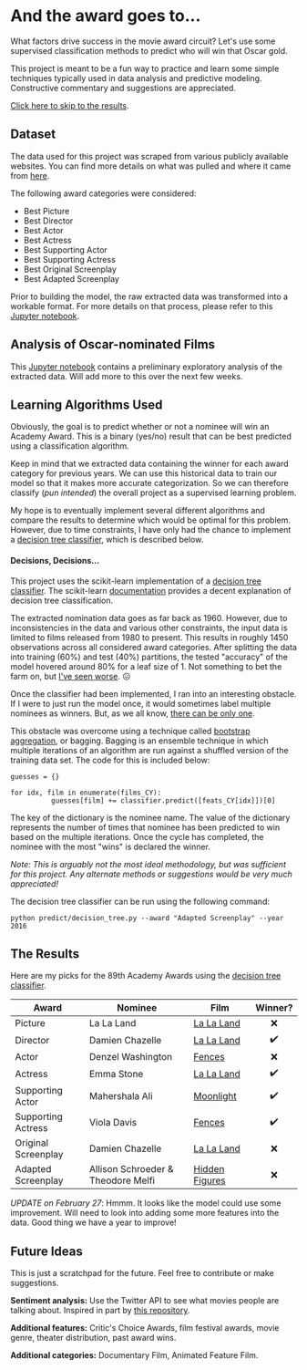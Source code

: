 # And the award goes to...

What factors drive success in the movie award circuit? Let's use some supervised classification methods to predict who will win that Oscar gold. 

This project is meant to be a fun way to practice and learn some simple techniques typically used in data analysis and predictive modeling. Constructive commentary and suggestions are appreciated. 

[Click here to skip to the results](https://github.com/scruwys/and-the-award-goes-to#the-results).

## Dataset

The data used for this project was scraped from various publicly available websites. You can find more details on what was pulled and where it came from [here](https://github.com/scruwys/and-the-award-goes-to/tree/master/extract).

The following award categories were considered:

* Best Picture
* Best Director
* Best Actor
* Best Actress
* Best Supporting Actor
* Best Supporting Actress
* Best Original Screenplay
* Best Adapted Screenplay

Prior to building the model, the raw extracted data was transformed into a workable format. For more details on that process, please refer to this [Jupyter notebook](https://github.com/scruwys/and-the-award-goes-to/blob/master/notebooks/prepare_data.ipynb).

## Analysis of Oscar-nominated Films

This [Jupyter notebook](https://github.com/scruwys/and-the-award-goes-to/blob/master/notebooks/analysis.ipynb) contains a preliminary exploratory analysis of the extracted data. Will add more to this over the next few weeks.

## Learning Algorithms Used

Obviously, the goal is to predict whether or not a nominee will win an Academy Award. This is a binary (yes/no) result that can be best predicted using a classification algorithm. 

Keep in mind that we extracted data containing the winner for each award category for previous years. We can use this historical data to train our model so that it makes more accurate categorization. So we can therefore classify (*pun intended*) the overall project as a supervised learning problem.

My hope is to eventually implement several different algorithms and compare the results to determine which would be optimal for this problem. However, due to time constraints, I have only had the chance to implement a [decision tree classifier](https://github.com/scruwys/and-the-award-goes-to/blob/master/predict/decision_tree.py), which is described below.

#### Decisions, Decisions...

This project uses the scikit-learn implementation of a [decision tree classifier](http://scikit-learn.org/stable/modules/generated/sklearn.tree.DecisionTreeClassifier.html). The scikit-learn [documentation](http://scikit-learn.org/stable/modules/tree.html) provides a decent explanation of decision tree classification.

The extracted nomination data goes as far back as 1960. However, due to inconsistencies in the data and various other constraints, the input data is limited to films released from 1980 to present. This results in roughly 1450 observations across all considered award categories. After splitting the data into training (60%) and test (40%) partitions, the tested "accuracy" of the model hovered around 80% for a leaf size of 1. Not something to bet the farm on, but [I've seen worse](http://money.cnn.com/2016/11/01/news/economy/hillary-clinton-win-forecast-moodys-analytics/). :confounded:

Once the classifier had been implemented, I ran into an interesting obstacle. If I were to just run the model once, it would sometimes label multiple nominees as winners. But, as we all know, [there can be only one](https://www.youtube.com/watch?v=sqcLjcSloXs).

This obstacle was overcome using a technique called [bootstrap aggregation](https://en.wikipedia.org/wiki/Bootstrap_aggregating), or bagging. Bagging is an ensemble technique in which multiple iterations of an algorithm are run against a shuffled version of the training data set. The code for this is included below:
  
    guesses = {}
    
    for idx, film in enumerate(films_CY):      
              guesses[film] += classifier.predict([feats_CY[idx]])[0]

The key of the dictionary is the nominee name. The value of the dictionary represents the number of times that nominee has been predicted to win based on the multiple iterations. Once the cycle has completed, the nominee with the most "wins" is declared the winner.

*Note: This is arguably not the most ideal methodology, but was sufficient for this project. Any alternate methods or suggestions would be very much appreciated!*

The decision tree classifier can be run using the following command:

``` python predict/decision_tree.py --award "Adapted Screenplay" --year 2016 ```

## The Results

Here are my picks for the 89th Academy Awards using the [decision tree classifier](https://github.com/scruwys/and-the-award-goes-to/blob/master/predict/decision_tree.py).

| Award    | Nominee           | Film  | Winner? |
| -------- |-------------------| -----|:-----:|
| Picture  | La La Land        | [La La Land](https://www.rottentomatoes.com/m/la_la_land/) | :x: |
| Director | Damien Chazelle   | [La La Land](https://www.rottentomatoes.com/m/la_la_land/) | :heavy_check_mark: |
| Actor    | Denzel Washington | [Fences](https://www.rottentomatoes.com/m/fences_2016/) | :x: |
| Actress  | Emma Stone        | [La La Land](https://www.rottentomatoes.com/m/la_la_land/) | :heavy_check_mark: |
| Supporting Actor    | Mahershala Ali  | [Moonlight](https://www.rottentomatoes.com/m/moonlight_2016/) | :heavy_check_mark: |
| Supporting Actress  | Viola Davis     | [Fences](https://www.rottentomatoes.com/m/fences_2016/) | :heavy_check_mark: |
| Original Screenplay | Damien Chazelle | [La La Land](https://www.rottentomatoes.com/m/la_la_land/) | :x: |
| Adapted Screenplay  | Allison Schroeder & Theodore Melfi | [Hidden Figures](https://www.rottentomatoes.com/m/hidden_figures/) | :x: |

*UPDATE on February 27*: Hmmm. It looks like the model could use some improvement. Will need to look into adding some more features into the data. Good thing we have a year to improve!

## Future Ideas

This is just a scratchpad for the future. Feel free to contribute or make suggestions.

**Sentiment analysis:** Use the Twitter API to see what movies people are talking about. Inspired in part by [this repository](https://github.com/peacing/OscarsPredictor).

**Additional features:** Critic's Choice Awards, film festival awards, movie genre, theater distribution, past award wins.

**Additional categories:** Documentary Film, Animated Feature Film.
